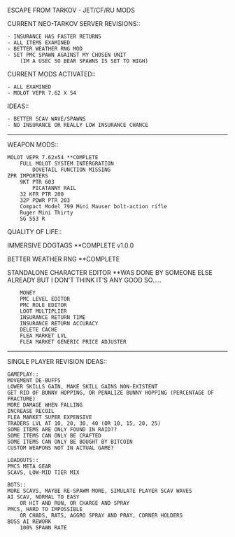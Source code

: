 

ESCAPE FROM TARKOV - JET/CF/RU MODS

CURRENT NEO-TARKOV SERVER REVISIONS::

	- INSURANCE HAS FASTER RETURNS
	- ALL ITEMS EXAMINED
	- BETTER WEATHER RNG MOD
	- SET PMC SPAWN AGAINST MY CHOSEN UNIT
		(IM A USEC SO BEAR SPAWNS IS SET TO HIGH)
		
CURRENT MODS ACTIVATED::

	- ALL EXAMINED
	- MOLOT VEPR 7.62 X 54
	
IDEAS::

	- BETTER SCAV WAVE/SPAWNS
	- NO INSURANCE OR REALLY LOW INSURANCE CHANCE

-----


WEAPON MODS::
	
	MOLOT VEPR 7.62x54 **COMPLETE
		FULL MOLOT SYSTEM INTERGRATION
			DOVETAIL FUNCTION MISSING
	ZPR IMPORTERS
		9KT PTR 603
			PICATANNY RAIL
		32 KFR PTR 200
		32P PDWR PTR 203
		Compact Model 799 Mini Mauser bolt-action rifle
		Ruger Mini Thirty
		SG 553 R 
	
  
QUALITY OF LIFE::

  IMMERSIVE DOGTAGS **COMPLETE
		v1.0.0 
  
  BETTER WEATHER RNG **COMPLETE
  
  STANDALONE CHARACTER EDITOR **WAS DONE BY SOMEONE ELSE ALREADY BUT I DON'T THINK IT'S ANY GOOD SO.....
		
		MONEY
		PMC LEVEL EDITOR
		PMC ROLE EDITOR
		LOOT MULTIPLIER
		INSURANCE RETURN TIME
		INSURANCE RETURN ACCURACY
		DELETE CACHE
		FLEA MARKET LVL
		FLEA MARKET GENERIC PRICE ADJUSTER
		
-----

SINGLE PLAYER REVISION IDEAS::

	GAMEPLAY::
	MOVEMENT DE-BUFFS
	LOWER SKILLS GAIN, MAKE SKILL GAINS NON-EXISTENT
	GET RID OF BUNNY HOPPING, OR PENALIZE BUNNY HOPPING (PERCENTAGE OF FRACTURE)
	MORE DAMAGE WHEN FALLING
	INCREASE RECOIL
	FLEA MARKET SUPER EXPENSIVE
	TRADERS LVL AT 10, 20, 30, 40 (OR 10, 15, 20, 25)
	SOME ITEMS ARE ONLY FOUND IN RAID??
	SOME ITEMS CAN ONLY BE CRAFTED
	SOME ITEMS CAN ONLY BE BOUGHT BY BITCOIN
	CUSTOM WEAPONS NOT IN ACTUAL GAME?
	
	LOADOUTS::
	PMCS META GEAR
	SCAVS, LOW-MID TIER MIX
	
	BOTS::
	MORE SCAVS, MAYBE RE-SPAWM MORE, SIMULATE PLAYER SCAV WAVES
	AI SCAV, NORMAL TO EASY
		OR HIT AND RUN, OR CHARGE AND SPRAY
	PMCS, HARD TO IMPOSSIBLE
		OR CHADS, RATS, AGGRO SPRAY AND PRAY, CORNER HOLDERS 
	BOSS AI REWORK
		100% SPAWN RATE
	    

	

